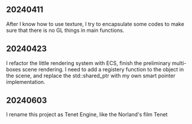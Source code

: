 ## 20240411

After I know how to use texture, I try to encapsulate some codes to make sure that there is no GL things in main functions.

## 20240423

I refactor the little rendering system with ECS, finish the preliminary multi-boxes scene rendering. I need to add a registery function to the object in the scene, and replace the std::shared_ptr with my own smart pointer implementation.

## 20240603

I rename this project as Tenet Engine, like the Norland's film Tenet